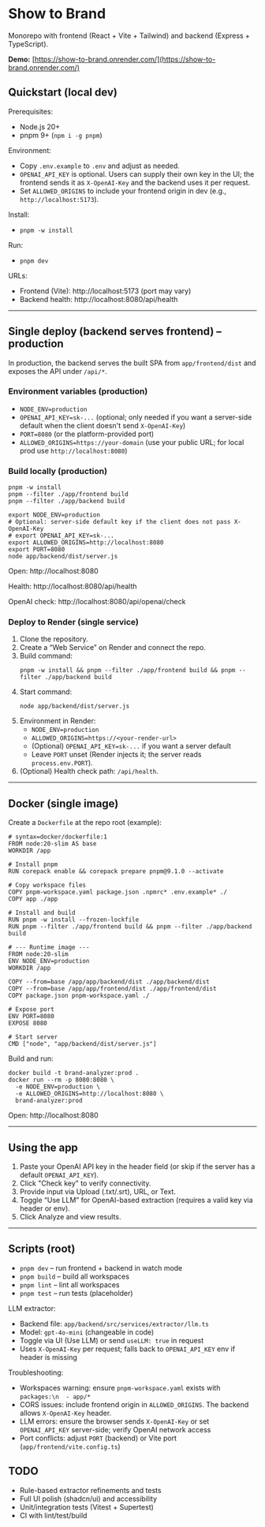 # Show to Brand

Monorepo with frontend (React + Vite + Tailwind) and backend (Express + TypeScript).

**Demo:** [https://show-to-brand.onrender.com/](https://show-to-brand.onrender.com/)

## Quickstart (local dev)

Prerequisites:
- Node.js 20+
- pnpm 9+ (`npm i -g pnpm`)

Environment:
- Copy `.env.example` to `.env` and adjust as needed.
- `OPENAI_API_KEY` is optional. Users can supply their own key in the UI; the frontend sends it as `X-OpenAI-Key` and the backend uses it per request.
- Set `ALLOWED_ORIGINS` to include your frontend origin in dev (e.g., `http://localhost:5173`).

Install:
- `pnpm -w install`

Run:
- `pnpm dev`

URLs:
- Frontend (Vite): http://localhost:5173 (port may vary)
- Backend health: http://localhost:8080/api/health

---

## Single deploy (backend serves frontend) – production

In production, the backend serves the built SPA from `app/frontend/dist` and exposes the API under `/api/*`.

### Environment variables (production)

- `NODE_ENV=production`
- `OPENAI_API_KEY=sk-...` (optional; only needed if you want a server-side default when the client doesn't send `X-OpenAI-Key`)
- `PORT=8080` (or the platform-provided port)
- `ALLOWED_ORIGINS=https://your-domain` (use your public URL; for local prod use `http://localhost:8080`)

### Build locally (production)

```
pnpm -w install
pnpm --filter ./app/frontend build
pnpm --filter ./app/backend build

export NODE_ENV=production
# Optional: server-side default key if the client does not pass X-OpenAI-Key
# export OPENAI_API_KEY=sk-...
export ALLOWED_ORIGINS=http://localhost:8080
export PORT=8080
node app/backend/dist/server.js
```

Open: http://localhost:8080

Health: http://localhost:8080/api/health

OpenAI check: http://localhost:8080/api/openai/check


### Deploy to Render (single service)

1. Clone the repository.
2. Create a “Web Service” on Render and connect the repo.
3. Build command:
   ```
   pnpm -w install && pnpm --filter ./app/frontend build && pnpm --filter ./app/backend build
   ```
4. Start command:
   ```
   node app/backend/dist/server.js
   ```
5. Environment in Render:
   - `NODE_ENV=production`
   - `ALLOWED_ORIGINS=https://<your-render-url>`
   - (Optional) `OPENAI_API_KEY=sk-...` if you want a server default
   - Leave `PORT` unset (Render injects it; the server reads `process.env.PORT`).
6. (Optional) Health check path: `/api/health`.

---

## Docker (single image)

Create a `Dockerfile` at the repo root (example):

```
# syntax=docker/dockerfile:1
FROM node:20-slim AS base
WORKDIR /app

# Install pnpm
RUN corepack enable && corepack prepare pnpm@9.1.0 --activate

# Copy workspace files
COPY pnpm-workspace.yaml package.json .npmrc* .env.example* ./
COPY app ./app

# Install and build
RUN pnpm -w install --frozen-lockfile
RUN pnpm --filter ./app/frontend build && pnpm --filter ./app/backend build

# --- Runtime image ---
FROM node:20-slim
ENV NODE_ENV=production
WORKDIR /app

COPY --from=base /app/app/backend/dist ./app/backend/dist
COPY --from=base /app/app/frontend/dist ./app/frontend/dist
COPY package.json pnpm-workspace.yaml ./

# Expose port
ENV PORT=8080
EXPOSE 8080

# Start server
CMD ["node", "app/backend/dist/server.js"]
```

Build and run:

```
docker build -t brand-analyzer:prod .
docker run --rm -p 8080:8080 \
  -e NODE_ENV=production \
  -e ALLOWED_ORIGINS=http://localhost:8080 \
  brand-analyzer:prod
```

Open: http://localhost:8080

---

## Using the app

1) Paste your OpenAI API key in the header field (or skip if the server has a default `OPENAI_API_KEY`).
2) Click "Check key" to verify connectivity.
3) Provide input via Upload (.txt/.srt), URL, or Text.
4) Toggle “Use LLM” for OpenAI-based extraction (requires a valid key via header or env).
5) Click Analyze and view results.

---

## Scripts (root)

- `pnpm dev` – run frontend + backend in watch mode
- `pnpm build` – build all workspaces
- `pnpm lint` – lint all workspaces
- `pnpm test` – run tests (placeholder)

LLM extractor:
- Backend file: `app/backend/src/services/extractor/llm.ts`
- Model: `gpt-4o-mini` (changeable in code)
- Toggle via UI (Use LLM) or send `useLLM: true` in request
- Uses `X-OpenAI-Key` per request; falls back to `OPENAI_API_KEY` env if header is missing

Troubleshooting:
- Workspaces warning: ensure `pnpm-workspace.yaml` exists with `packages:\n  - app/*`
- CORS issues: include frontend origin in `ALLOWED_ORIGINS`. The backend allows `X-OpenAI-Key` header.
- LLM errors: ensure the browser sends `X-OpenAI-Key` or set `OPENAI_API_KEY` server-side; verify OpenAI network access
- Port conflicts: adjust `PORT` (backend) or Vite port (`app/frontend/vite.config.ts`)


## TODO

- Rule-based extractor refinements and tests
- Full UI polish (shadcn/ui) and accessibility
- Unit/integration tests (Vitest + Supertest)
- CI with lint/test/build
